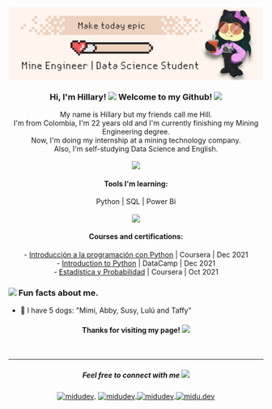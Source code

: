 <p align="center" width="300">
   <img align="center" width="1000" src="https://github.com/abloominghill/abloominghill/blob/47eacc6f04a78c34b88527bc13a2a5b0100fa55a/imagen_2.svg" />
   <h3 align="center"> Hi, I'm Hillary! <img src="https://media.giphy.com/media/daU84afaTNkHoozNI4/giphy.gif" width="50"> Welcome to my Github!  <img src="https://media.giphy.com/media/Ts04d5yw9jJI4qBUFE/giphy.gif" width="30"> </h3>

</p>

<p align="center" >My name is Hillary but my friends call me Hill. <br /> I'm from Colombia, I'm 22 years old and I'm currently finishing my Mining Engineering degree. <br /> Now, I'm doing my internship at a mining technology company.<br /> Also, I'm self-studying Data Science and English. <br /> </p>

<p align="center" width="300">
   <img align="center" width="60" src="https://media4.giphy.com/media/1wptBhqkNgW3RwKz8g/giphy.gif?cid=790b76112eb5ec6ad7bcc5a383d48f468952f76d52283558&rid=giphy.gif&ct=s" />
</p>

<p align="center" width="300">
      <h4 align="center"> Tools I'm learning: </h4> </p>
<p align="center" width="300">
   <align="center"> Python | SQL | Power Bi </p>

<p align="center" width="300">
   <img align="center" width="60" src="https://media1.giphy.com/media/TJ9cPR4x4ANqsZqogT/giphy.gif?cid=790b76113cf44b20dcc0a659620891ef4d622edf5f8b6a38&rid=giphy.gif&ct=s" />
</p>   
   
<p align="center" width="300">
      <h4 align="center"> Courses and certifications: </h4> </p>
<p align="center" width="300">
   - <a href="https://www.coursera.org/account/accomplishments/certificate/JNSPBKUZBPA3">Introducción a la programación con Python</a> | Coursera | Dec 2021</br>
   - <a href="https://drive.google.com/file/d/1qoNRKBOkPKhBfKLkg7m3IKlHfvGrVWik/view?usp=drivesdk">Introduction to Python</a> | DataCamp | Dec 2021</br>
   - <a href="https://www.coursera.org/account/accomplishments/certificate/TFWF8FTMUFKK?utm_source=android&utm_medium=certificate&utm_content=cert_image&utm_campaign=sharing_cta&utm_product=course">Estadística y Probabilidad</a> | Coursera | Oct 2021</br>


### <img src="https://media1.giphy.com/media/S8OQLy0oRA2NXODcsf/giphy.gif?cid=ecf05e472rba4j8cg3pt08blvo3anejk1n966dts3p8390nr&rid=giphy.gif&ct=s" width="70"> Fun facts about me.  

- 🌼 I have 5 dogs: "Mimi, Abby, Susy, Lulú and Taffy"</br>

   
   
   
<h4 align="center"> Thanks for visiting my page! <img src="https://media2.giphy.com/media/0ZPqy0v1dIzHRNUQpR/giphy.gif?cid=ecf05e479d0tqv4d5z4511mj1awq3m8lon24dtmrs60o50ai&rid=giphy.gif&ct=s" width="70"></h4><br />

 ---
<h5 align="center">Feel free to connect with me <img src="https://media.giphy.com/media/Yq2i0ppH5InKExkg4N/giphy.gif" width="50"></h5>

<p align="center">
     <a href="https://www.linkedin.com/in/hillarymd/" target="blank" style='margin-right:4px'>
    <img align="center" src="https://cdn.jsdelivr.net/npm/simple-icons@3.0.1/icons/linkedin.svg" alt="midudev" height="28px" width="28px" />
  </a>
   <a href="mailto:hillarysnidmd@gmail.com" target="blank">
    <img align="center" src="https://cdn.jsdelivr.net/npm/simple-icons@3.0.1/icons/gmail.svg" alt="midudev" height="28px" width="28px" />
  </a>
   <a href="https://twitter.com/abloominghill_" target="blank">
    <img align="center" src="https://cdn.jsdelivr.net/npm/simple-icons@3.0.1/icons/twitter.svg" alt="midudev" height="28px" width="28px" />
  </a>
  <a href="https://www.instagram.com/abloominghill/" target="blank">
    <img align="center" src="https://cdn.jsdelivr.net/npm/simple-icons@3.0.1/icons/instagram.svg" alt="midu.dev" height="28px" width="28px" />
  </a>
      
</p>
 
